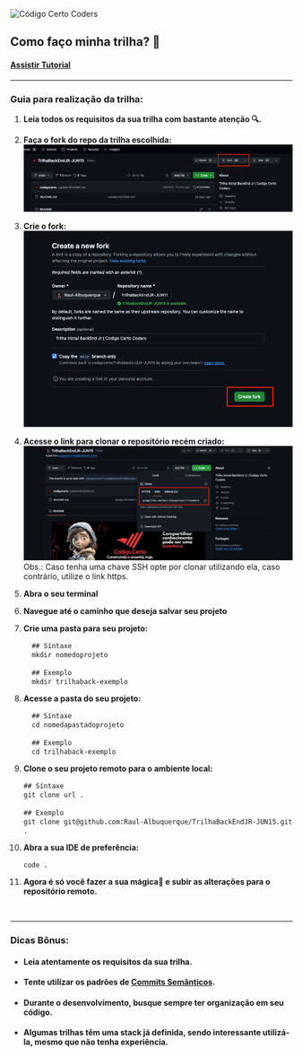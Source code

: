 
![Código Certo Coders](https://utfs.io/f/3b2340e8-5523-4aca-a549-0688fd07450e-j4edu.jfif)

## Como faço minha trilha? 🤔

#### [Assistir Tutorial](https://youtu.be/DVEmFhOuXQ4)

---
### Guia para realização da trilha:

1. **Leia todos os requisitos da sua trilha com bastante atenção 🔍.**

2. **Faça o fork do repo da trilha escolhida:**
  ![Código Certo Coders](./images/fork.jpg)

3. **Crie o fork:**
  ![Código Certo Coders](./images/fork2.jpg)

4. **Acesse o link para clonar o repositório recém criado:**
  ![Código Certo Coders](./images/clone.jpg)
  Obs.: Caso tenha uma chave SSH opte por clonar utilizando ela, caso contrário, utilize o link https. 

5. **Abra o seu terminal**

6. **Navegue até o caminho que deseja salvar seu projeto**

7. **Crie uma pasta para seu projeto:**
    ```shell
      ## Síntaxe
      mkdir nomedoprojeto

      ## Exemplo
      mkdir trilhaback-exemplo
    ```

8. **Acesse a pasta do seu projeto:**
    ```shell
      ## Síntaxe
      cd nomedapastadoprojeto

      ## Exemplo
      cd trilhaback-exemplo
    ```

9. **Clone o seu projeto remoto para o ambiente local:**

    ```shell
    ## Síntaxe
    git clone url .

    ## Exemplo
    git clone git@github.com:Raul-Albuquerque/TrilhaBackEndJR-JUN15.git .
    ```

10. **Abra a sua IDE de preferência:**
    ```shell
    code . 
    ```

11. **Agora é só você fazer a sua mágica🔮 e subir as alterações para o repositório remoto.**

<br>

---

### Dicas Bônus:

 - #### Leia atentamente os requisitos da sua trilha.
 - #### Tente utilizar os padrões de [Commits Semânticos](https://github.com/iuricode/padroes-de-commits).
 - #### Durante o desenvolvimento, busque sempre ter organização em seu código.
 - #### Algumas trilhas têm uma stack já definida, sendo interessante utilizá-la, mesmo que não tenha experiência.

